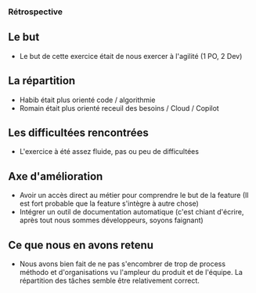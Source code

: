 ### Rétrospective

## Le but
- Le but de cette exercice était de nous exercer à l'agilité (1 PO, 2 Dev)

## La répartition

- Habib était plus orienté code / algorithmie
- Romain était plus orienté receuil des besoins / Cloud / Copilot

## Les difficultées rencontrées

- L'exercice à été assez fluide, pas ou peu de difficultées

## Axe d'amélioration

- Avoir un accès direct au métier pour comprendre le but de la feature (Il est fort probable que la feature s'intègre à autre chose)
- Intégrer un outil de documentation automatique (c'est chiant d'écrire, après tout nous sommes développeurs, soyons faignant)

## Ce que nous en avons retenu

- Nous avons bien fait de ne pas s'encombrer de trop de process méthodo et d'organisations vu l'ampleur du produit et de l'équipe. 
La répartition des tâches semble être relativement correct.